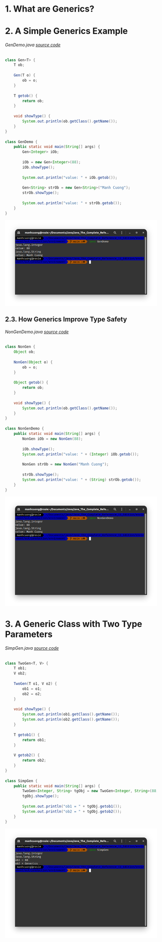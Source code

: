# 1. What are Generics?
# 2. A Simple Generics Example
###### GenDemo.java _[source code](./GenDemo.java)_
```java
class Gen<T> {
    T ob;

    Gen(T o) {
        ob = o;
    }

    T getob() {
        return ob;
    }

    void showType() {
        System.out.println(ob.getClass().getName());
    }
}

class GenDemo {
    public static void main(String[] args) {
        Gen<Integer> iOb;

        iOb = new Gen<Integer>(88);
        iOb.showType();

        System.out.println("value: " + iOb.getob());

        Gen<String> strOb = new Gen<String>("Manh Cuong");
        strOb.showType();

        System.out.println("value: " + strOb.getob());
    }
}
```
![](../images/135.png)

## 2.3. How Generics Improve Type Safety
###### NonGenDemo.java _[source code](./NonGenDemo.java)_
```java
class NonGen {
    Object ob;

    NonGen(Object o) {
        ob = o;
    }

    Object getob() {
        return ob;
    }

    void showType() {
        System.out.println(ob.getClass().getName());
    }
}

class NonGenDemo {
    public static void main(String[] args) {
        NonGen iOb = new NonGen(88);

        iOb.showType();
        System.out.println("value: " + (Integer) iOb.getob());

        NonGen strOb = new NonGen("Manh Cuong");

        strOb.showType();
        System.out.println("value: " + (String) strOb.getob());
    }
}
```
![](../images/136.png)

# 3. A Generic Class with Two Type Parameters
###### SimpGen.java _[source code](./SimpGen.java)_
```java
class TwoGen<T, V> {
    T ob1;
    V ob2;

    TwoGen(T o1, V o2) {
        ob1 = o1;
        ob2 = o2;
    }

    void showType() {
        System.out.println(ob1.getClass().getName());
        System.out.println(ob2.getClass().getName());
    }

    T getob1() {
        return ob1;
    }

    V getob2() {
        return ob2;
    }
}

class SimpGen {
    public static void main(String[] args) {
        TwoGen<Integer, String> tgObj = new TwoGen<Integer, String>(88, "Generics");
        tgObj.showType();

        System.out.println("ob1 = " + tgObj.getob1());
        System.out.println("ob2 = " + tgObj.getob2());
    }
}
```
![](../images/137.png)